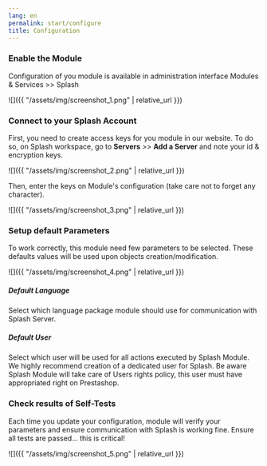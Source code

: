 ```yaml
---
lang: en
permalink: start/configure
title: Configuration
---
```


### Enable the Module 
Configuration of you module is available in administration interface Modules & Services >> Splash 

![]({{ "/assets/img/screenshot_1.png" | relative_url }})

### Connect to your Splash Account

First, you need to create access keys for you module in our website. To do so, on Splash workspace, go to **Servers** >> **Add a Server** and note your id & encryption keys. 

![]({{ "/assets/img/screenshot_2.png" | relative_url }})

Then, enter the keys on Module's configuration (take care not to forget any character). 

![]({{ "/assets/img/screenshot_3.png" | relative_url }})

### Setup default Parameters

To work correctly, this module need few parameters to be selected. These defaults values will be used upon objects creation/modification.

![]({{ "/assets/img/screenshot_4.png" | relative_url }})

##### Default Language
Select which language package module should use for communication with Splash Server.

##### Default User
Select which user will be used for all actions executed by Splash Module. 
We highly recommend creation of a dedicated user for Splash. 
Be aware Splash Module will take care of Users rights policy, this user must have appropriated right on Prestashop.

### Check results of Self-Tests

Each time you update your configuration, module will verify your parameters and ensure communication with Splash is working fine. 
Ensure all tests are passed... this is critical!

![]({{ "/assets/img/screenshot_5.png" | relative_url }})
